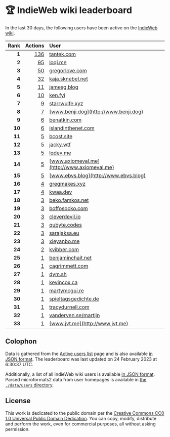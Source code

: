 # 🏆 IndieWeb wiki leaderboard

In the last 30 days, the following users have been active on the [IndieWeb wiki](https://indieweb.org).

| Rank | Actions | User |
|-----:|--------:|:-----|
| **1** | [136](https://indieweb.org/Special:Contributions/Tantek.com) | [tantek.com](http://tantek.com) |
| **2** | [95](https://indieweb.org/Special:Contributions/Loqi.me) | [loqi.me](http://loqi.me) |
| **3** | [50](https://indieweb.org/Special:Contributions/Gregorlove.com) | [gregorlove.com](http://gregorlove.com) |
| **4** | [32](https://indieweb.org/Special:Contributions/Kaja.sknebel.net) | [kaja.sknebel.net](http://kaja.sknebel.net) |
| **5** | [11](https://indieweb.org/Special:Contributions/Jamesg.blog) | [jamesg.blog](http://jamesg.blog) |
| **6** | [10](https://indieweb.org/Special:Contributions/Ken.fyi) | [ken.fyi](http://ken.fyi) |
| **7** | [9](https://indieweb.org/Special:Contributions/Starrwulfe.xyz) | [starrwulfe.xyz](http://starrwulfe.xyz) |
| **8** | [7](https://indieweb.org/Special:Contributions/Www.benji.dog) | [www.benji.dog](http://www.benji.dog) |
| **9** | [6](https://indieweb.org/Special:Contributions/Benatkin.com) | [benatkin.com](http://benatkin.com) |
| **10** | [6](https://indieweb.org/Special:Contributions/Islandinthenet.com) | [islandinthenet.com](http://islandinthenet.com) |
| **11** | [5](https://indieweb.org/Special:Contributions/Bcost.site) | [bcost.site](http://bcost.site) |
| **12** | [5](https://indieweb.org/Special:Contributions/Jacky.wtf) | [jacky.wtf](http://jacky.wtf) |
| **13** | [5](https://indieweb.org/Special:Contributions/Lqdev.me) | [lqdev.me](http://lqdev.me) |
| **14** | [5](https://indieweb.org/Special:Contributions/Www.axiomeval.me) | [www.axiomeval.me](http://www.axiomeval.me) |
| **15** | [5](https://indieweb.org/Special:Contributions/Www.ebvs.blog) | [www.ebvs.blog](http://www.ebvs.blog) |
| **16** | [4](https://indieweb.org/Special:Contributions/Gregmakes.xyz) | [gregmakes.xyz](http://gregmakes.xyz) |
| **17** | [4](https://indieweb.org/Special:Contributions/Kwaa.dev) | [kwaa.dev](http://kwaa.dev) |
| **18** | [3](https://indieweb.org/Special:Contributions/Beko.famkos.net) | [beko.famkos.net](http://beko.famkos.net) |
| **19** | [3](https://indieweb.org/Special:Contributions/Boffosocko.com) | [boffosocko.com](http://boffosocko.com) |
| **20** | [3](https://indieweb.org/Special:Contributions/Cleverdevil.io) | [cleverdevil.io](http://cleverdevil.io) |
| **21** | [3](https://indieweb.org/Special:Contributions/Qubyte.codes) | [qubyte.codes](http://qubyte.codes) |
| **22** | [3](https://indieweb.org/Special:Contributions/Sarajaksa.eu) | [sarajaksa.eu](http://sarajaksa.eu) |
| **23** | [3](https://indieweb.org/Special:Contributions/Xieyanbo.me) | [xieyanbo.me](http://xieyanbo.me) |
| **24** | [2](https://indieweb.org/Special:Contributions/Kvibber.com) | [kvibber.com](http://kvibber.com) |
| **25** | [1](https://indieweb.org/Special:Contributions/Benjaminchait.net) | [benjaminchait.net](http://benjaminchait.net) |
| **26** | [1](https://indieweb.org/Special:Contributions/Cagrimmett.com) | [cagrimmett.com](http://cagrimmett.com) |
| **27** | [1](https://indieweb.org/Special:Contributions/Dym.sh) | [dym.sh](http://dym.sh) |
| **28** | [1](https://indieweb.org/Special:Contributions/Kevincox.ca) | [kevincox.ca](http://kevincox.ca) |
| **29** | [1](https://indieweb.org/Special:Contributions/Martymcgui.re) | [martymcgui.re](http://martymcgui.re) |
| **30** | [1](https://indieweb.org/Special:Contributions/Spieltagsgedichte.de) | [spieltagsgedichte.de](http://spieltagsgedichte.de) |
| **31** | [1](https://indieweb.org/Special:Contributions/Tracydurnell.com) | [tracydurnell.com](http://tracydurnell.com) |
| **32** | [1](https://indieweb.org/Special:Contributions/Vanderven.se_martijn) | [vanderven.se/martijn](http://vanderven.se/martijn) |
| **33** | [1](https://indieweb.org/Special:Contributions/Www.jvt.me) | [www.jvt.me](http://www.jvt.me) |


## Colophon

Data is gathered from the [Active users list](https://indieweb.org/Special:ActiveUsers) page and is also available [in JSON format](https://github.com/jgarber623/indieweb-wiki-leaderboard/blob/main/data/leaderboard.json). The leaderboard was last updated on 24 February 2023 at 6:30:37 UTC.

Additionally, a list of all IndieWeb wiki users is available [in JSON format](https://github.com/jgarber623/indieweb-wiki-leaderboard/blob/main/data/users.json). Parsed microformats2 data from user homepages is available in [the `./data/users` directory](https://github.com/jgarber623/indieweb-wiki-leaderboard/blob/main/data/users).

## License

This work is dedicated to the public domain per the [Creative Commons CC0 1.0 Universal Public Domain Dedication](https://creativecommons.org/publicdomain/zero/1.0/). You can copy, modify, distribute and perform the work, even for commercial purposes, all without asking permission.
